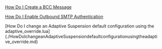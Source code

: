 [How Do I Create a BCC Message](./bcc.md)

[How Do I Enable Outbound SMTP Authentication](./HowDoIEnableOutboundSMTPAuthentication.md)

[How Do I change an Adaptive Suspension default configuration using the adaptive_override.lua] (./HowDoIchangeanAdaptiveSuspensiondefaultconfigurationusingtheadaptive_override.md)